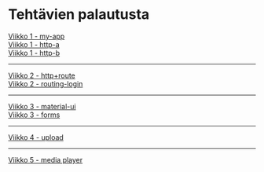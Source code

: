 # Tehtävien palautusta

<a href=https://github.com/blurryxd/mpkk/tree/week1_first-app>Viikko 1 - my-app</a>
<br>
<a href=https://github.com/blurryxd/mpkk/tree/week1_http-a>Viikko 1 - http-a</a>
<br>
<a href=https://github.com/blurryxd/mpkk/tree/week-1-http-b>Viikko 1 - http-b</a>
<br>
____________________________________________________________
<a href=https://github.com/blurryxd/mpkk/tree/w2-http+route>Viikko 2 - http+route</a>
<br>
<a href=https://github.com/blurryxd/mpkk/tree/w2-routing-login>Viikko 2 - routing-login</a>
<br>
_____________________________________________________
<a href=https://github.com/blurryxd/mpkk/tree/w3-Material-UI>Viikko 3 - material-ui</a>
<br>
<a href=https://github.com/blurryxd/mpkk/tree/w3-forms>Viikko 3 - forms</a>
<br>
___________________________________________________________________________
<a href=https://github.com/blurryxd/mpkk/tree/w4-upload>Viikko 4 - upload</a>
<br>
__________________________________________________________________
<a href=https://github.com/blurryxd/mpkk/tree/w5-player>Viikko 5 - media player</a>
